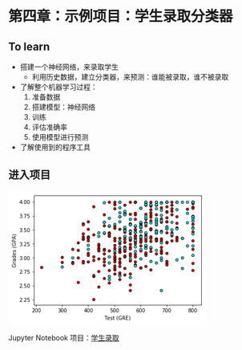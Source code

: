 [//]: # (Image References)

[image1]: ./Images/StudentAdmission01.png


# 第四章：示例项目：学生录取分类器

## To learn

- 搭建一个神经网络，来录取学生
	- 利用历史数据，建立分类器，来预测：谁能被录取，谁不被录取
- 了解整个机器学习过程：
	1. 准备数据
	2. 搭建模型：神经网络
	3. 训练
	4. 评估准确率
	5. 使用模型进行预测 
- 了解使用到的程序工具

## 进入项目

![alt text][image1]

Jupyter Notebook 项目：[学生录取](./student-admissions-keras/StudentAdmissionsKeras_WithAnnotation.html)

